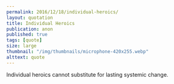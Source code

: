 ```yaml
---
permalink: 2016/12/18/individual-heroics/
layout: quotation
title: Individual Heroics
publication: anon
published: true
tags: [quote]
size: large
thumbnail: "/img/thumbnails/microphone-420x255.webp"
alttext: quote
---
```


Individual heroics cannot substitute for lasting systemic change.
